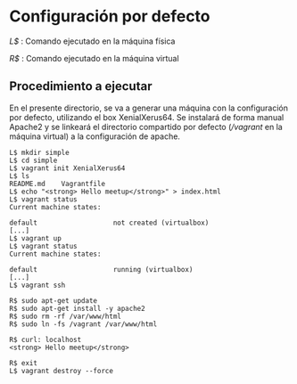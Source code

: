 # Configuración por defecto

_L$_ : Comando ejecutado en la máquina física

_R$_ : Comando ejecutado en la máquina virtual

## Procedimiento a ejecutar

En el presente directorio, se va a generar una máquina con la configuración por defecto, utilizando el box XenialXerus64. Se instalará de forma manual Apache2 y se linkeará el directorio compartido por defecto (_/vagrant_ en la máquina virtual) a la configuración de apache.


```
L$ mkdir simple
L$ cd simple
L$ vagrant init XenialXerus64
L$ ls
README.md    Vagrantfile
L$ echo "<strong> Hello meetup</strong>" > index.html
L$ vagrant status
Current machine states:

default                   not created (virtualbox)
[...]
L$ vagrant up
L$ vagrant status
Current machine states:

default                   running (virtualbox)
[...]
L$ vagrant ssh

R$ sudo apt-get update 
R$ sudo apt-get install -y apache2
R$ sudo rm -rf /var/www/html
R$ sudo ln -fs /vagrant /var/www/html

R$ curl: localhost
<strong> Hello meetup</strong>

R$ exit
L$ vagrant destroy --force
```

